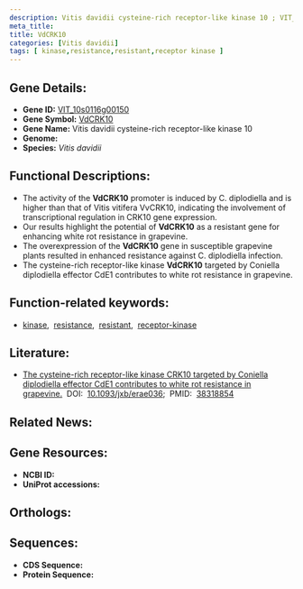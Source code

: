 ```yaml
---
description: Vitis davidii cysteine-rich receptor-like kinase 10 ; VIT_10s0116g00150 ; Vitis davidii
meta_title:
title: VdCRK10
categories: [Vitis davidii]
tags: [ kinase,resistance,resistant,receptor kinase ]
---
```


## Gene Details:
- **Gene ID:** [VIT_10s0116g00150]()
- **Gene Symbol:** <u>VdCRK10</u>
- **Gene Name:** Vitis davidii cysteine-rich receptor-like kinase 10
- **Genome:** []()
- **Species:** *Vitis davidii*

## Functional Descriptions:
   - The activity of the **VdCRK10** promoter is induced by C. diplodiella and is higher than that of Vitis vitifera VvCRK10, indicating the involvement of transcriptional regulation in CRK10 gene expression.
   - Our results highlight the potential of **VdCRK10** as a resistant gene for enhancing white rot resistance in grapevine.
   - The overexpression of the **VdCRK10** gene in susceptible grapevine plants resulted in enhanced resistance against C. diplodiella infection.
   - The cysteine-rich receptor-like kinase **VdCRK10** targeted by Coniella diplodiella effector CdE1 contributes to white rot resistance in grapevine.

## Function-related keywords:
   - [kinase](/tags/kinase/),&nbsp;&nbsp;[resistance](/tags/resistance/),&nbsp;&nbsp;[resistant](/tags/resistant/),&nbsp;&nbsp;[receptor-kinase](/tags/receptor-kinase/)

## Literature:
   - [The cysteine-rich receptor-like kinase CRK10 targeted by Coniella diplodiella effector CdE1 contributes to white rot resistance in grapevine.](https://doi.org/10.1093/jxb/erae036)&nbsp;&nbsp;DOI:&nbsp;&nbsp;[10.1093/jxb/erae036](https://doi.org/10.1093/jxb/erae036);&nbsp;&nbsp;PMID:&nbsp;&nbsp;[38318854](https://pubmed.ncbi.nlm.nih.gov/38318854/)

## Related News:

## Gene Resources:
- **NCBI ID:**  [](https://www.ncbi.nlm.nih.gov/gene/?term=)
- **UniProt accessions:**  [](https://www.uniprot.org/uniprotkb//entry)

## Orthologs:

## Sequences:
- **CDS Sequence:**
- **Protein Sequence:**
